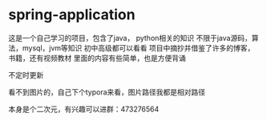 # spring-application
这是一个自己学习的项目，包含了java， python相关的知识
不限于java源码，算法，mysql，jvm等知识
初中高级都可以看看
项目中摘抄并借鉴了许多的博客，书籍，还有视频教材
里面的内容有些简单，也是方便背诵

不定时更新

看不到图片的，自己下个typora来看，图片路径我都是相对路径

本身是个二次元，有兴趣可以进群：473276564
